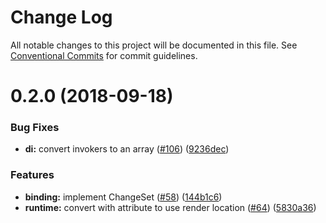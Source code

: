 # Change Log

All notable changes to this project will be documented in this file.
See [Conventional Commits](https://conventionalcommits.org) for commit guidelines.

<a name="0.2.0"></a>
# 0.2.0 (2018-09-18)


### Bug Fixes

* **di:** convert invokers to an array ([#106](https://github.com/aurelia/aurelia/issues/106)) ([9236dec](https://github.com/aurelia/aurelia/commit/9236dec))


### Features

* **binding:** implement ChangeSet ([#58](https://github.com/aurelia/aurelia/issues/58)) ([144b1c6](https://github.com/aurelia/aurelia/commit/144b1c6))
* **runtime:** convert with attribute to use render location ([#64](https://github.com/aurelia/aurelia/issues/64)) ([5830a36](https://github.com/aurelia/aurelia/commit/5830a36))
